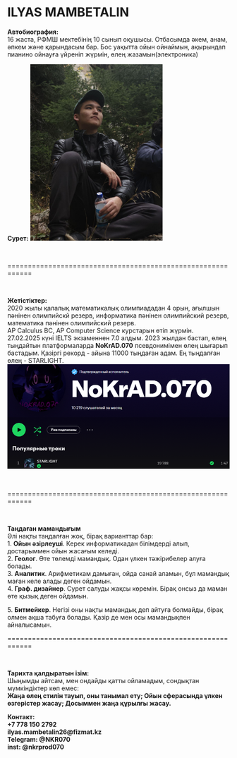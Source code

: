 <!DOCTYPE html>
<html lang="kk">
<head>
    <meta charset="UTF-8">
    <meta name="viewport" content="width=device-width, initial-scale=1.0">
    <title>ILYAS PORTFOLIO</title>
</head>
<body>

<h1>ILYAS MAMBETALIN</h1>

<p><strong>Автобиография:</strong> <br>  
        16 жаста, РФМШ мектебінің 10 сынып оқушысы.  
        Отбасымда әкем, анам, әпкем және қарындасым бар.  Бос уақытта ойын ойнаймын, ақырындап пианино ойнауға үйреніп жүрмін, өлең жазамын(электроника)
</p>

<p><strong>Сурет:</strong>

<img src="IMG/AIII KAKOI KRASAVAAA.jpg" width="300"> 
    </p>  
    <br>
    <p>============================================================</p>
    <br>
    <p><strong>Жетістіктер:</strong> <br>
        2020 жылы қалалық математикалық олимпиададан 4 орын, ағылшын пәнінен олимпийскй резерв, информатика пәнінен олимпийский резерв, математика пәнінен олимпийский резерв. <br> 
	AP Calculus BC, AP Computer Science курстарын өтіп жүрмін.<br>
	27.02.2025 күні IELTS экзаменнен 7.0 алдым. 
        2023 жылдан бастап, өлең тыңдайтын платформаларда <strong>NoKrAD.070</strong> псевдонимімен өлең шығарып бастадым.
	Қазіргі рекорд - айына 11000 тыңдаған адам.
	Ең тыңдалған өлең - STARLIGHT.<br>
	<img src="IMG/Снимок экрана 2025-02-24 204907.png">
</p>
    <br>
    <p>============================================================</p>
    <br>
    	<p><strong>Таңдаған мамандығым</strong> <br>
	Әлі нақты таңдалған жоқ, бірақ варианттар бар:<br>
	1. <strong>Ойын әзірлеуші</strong>. Керек информатикадан білімдерді алып, достарыммен ойын жасағым келеді.<br>
	2. <strong>Геолог</strong>. Өте төлемді мамандық. Одан үлкен тәжірибелер алуға болады.<br>
	3. <strong>Аналитик</strong>. Арифметикам дамыған, ойда санай аламын, бұл мамандық маған келе алады деген ойдамын.<br>
	4. <strong>Граф. дизайнер</strong>. Сурет салуды жақсы көремін. Бірақ онсыз да маман өте қызық деген ойдамын.<br></p>
	5. <strong> Битмейкер</strong>. Негізі оны нақты мамандық деп айтуға болмайды, бірақ олмен ақша табуға болады. Қазір де мен осы мамандықпен айналысамын.
    <br>
    <p>============================================================</p>
    <br>
     <p><strong>Тарихта қалдыратын ізім:</strong><br>
	Шыңымды айтсам, мен ондайды қатты ойламадым, сондықтан мүмкіндіктер көп емес:<br>
	<strong>Жаңа өлең стилін тауып, оны танымал ету; Ойын сферасында үлкен өзгерістер жасау; Досыммен жаңа құрылғы жасау.</strong>
	<br>
	<p><strong>Контакт:<br>+7 778 150 2792<br>ilyas.mambetalin26@fizmat.kz<br>Telegram: @NKR070<br> inst: @nkrprod070</strong></p>
</html>
